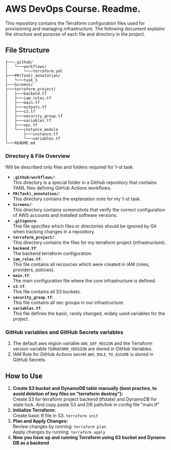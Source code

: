 # AWS DevOps Course. Readme.

This repository contains the Terraform configuration files used for provisioning and managing infrastructure. The following document explains the structure and purpose of each file and directory in the project.

## File Structure
```
├───.github/
│   └───workflows/
│       └───terraform.yml
├───PR(Task)_annotation/
│   └───task_1
├───Screens/
├───terraform_project/
│   ├───backend.tf
│   ├───iam_roles.tf
│   ├───main.tf
│   ├───outputs.tf
│   ├───s3.tf
│   ├───security_group.tf
│   ├───variables.tf
│   ├───vpc.tf
│   └───instance_module
│       ├───instance.tf
│       └───variables.tf
└───README.md
```

### Directory & File Overview
Will be described only files and folders required for 1-st task.

- **```.github/workflows/```**:  
  This directory is a special folder in a GitHub repository that contains YAML files defining GitHub Actions workflows. 
- **```PR(Task)_annotation/```**:  
  This directory contains the explanation note for my 1-st task.
- **```Screens/```**:  
  This directory contains screenshots that verify the correct configuration of AWS accounts and installed software versions.
- **```.gitignore```**:  
  This file specifies which files or directories should be ignored by Git when tracking changes in a repository.
- **```terraform_project/```**:  
  This directory contains the files for my terraform project (infrastructure).
- **```backend.tf```**:  
  The backend terraform configuration.
- **```iam_roles.tf```**:  
  This file contains all recources which were created in IAM (roles, providers, policies).
- **```main.tf```**:  
  The main configuration file where the core infrastructure is defined.
- **```s3.tf```**:  
  This file contains all S3 buckets.
- **```security_group.tf```**:  
  This file contains all sec groups in our infrastructure.
- **```variables.tf```**:  
  This file defines the basic, rarely changed, widely used variables for the project.

### GitHub variables and GitHub Secrets variables
 1. The default aws region variable ```AWS_DEF_REGION``` and the Terraform version variable ```TERRAFORM_VERSION``` are stored in GitHub Variables.
 2. IAM Role for GitHub Actions secret ```AWS_ROLE_TO_ASSUME``` is stored in GitHub Secrets. 

## How to Use

1. **Create S3 bucket and DynamoDB table manually (best practice, to avoid deletion of key files on "terraform destroy"):**  
   Create S3 for terraform project backend (tfstate) and DynamoDB for state lock. And copy paste S3 and DB path/link in config file "main.tf"
2. **Initialize Terraform:**  
   Create basic tf file in S3.
   ```terraform init```
3. **Plan and Apply Changes:**  
   Review changes by running:
   ```terraform plan```  
   Apply changes by running:
   ```terraform apply```
4. **Now you have up and running Terraform using S3 bucket and Dynamo DB as a backend**  